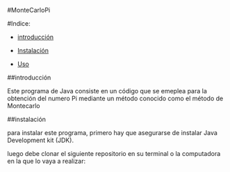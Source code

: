#MonteCarloPi

#Indice:

- [introducción](introducción)
  
- [Instalación](Instalación)
  
- [Uso](Uso)

##introducción

Este programa de Java consiste en un código que se emeplea para la obtención del numero Pi mediante un método conocido como el método de Montecarlo

##instalación

para instalar este programa, primero hay que asegurarse de instalar Java Development kit (JDK).

luego debe clonar el siguiente repositorio en su terminal o la computadora en la que lo vaya a realizar:

```git clone https://github.com/aitoralavaa/practica-1-programacion-2.git´´´




